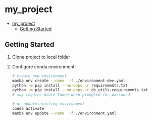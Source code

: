 # my_project



- [my_project](#my_project)
  - [Getting Started](#getting-started)

## Getting Started

1. Clone project to local folder

2. Configure conda environment:

   ```sh
   # create new environment
   mamba env create --name  -f ./environment-dev.yaml
   python -m pip install --no-deps -r requirements.txt
   python -m pip install --no-deps -r ds_utils-requirements.txt
   # may require Azure Token when prompted for password

   # or update existing environment
   conda activate 
   mamba env update --name  -f ./environment.yaml
   ```

